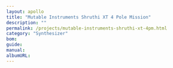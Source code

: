```yaml
---
layout: apollo
title: "Mutable Instruments Shruthi XT 4 Pole Mission"
description: ""
permalink: /projects/mutable-instruments-shruthi-xt-4pm.html
category: "Synthesizer"
bom: 
guide: 
manual: 
albumURL:
---
```

